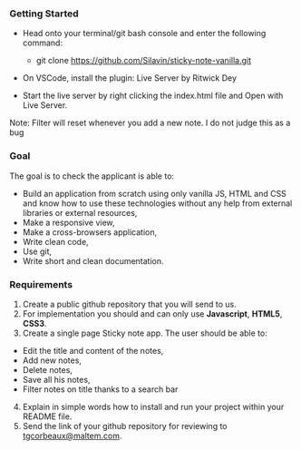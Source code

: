 ### Getting Started

- Head onto your terminal/git bash console and enter the following command:

  - git clone https://github.com/Silavin/sticky-note-vanilla.git

- On VSCode, install the plugin: Live Server by Ritwick Dey

- Start the live server by right clicking the index.html file and Open with Live Server.

Note: Filter will reset whenever you add a new note. I do not judge this as a bug

### Goal

The goal is to check the applicant is able to:

- Build an application from scratch using only vanilla JS, HTML and CSS and know how to use these technologies without any help from external libraries or external resources,
- Make a responsive view,
- Make a cross-browsers application,
- Write clean code,
- Use git,
- Write short and clean documentation.

### Requirements

1. Create a public github repository that you will send to us.
2. For implementation you should and can only use **Javascript**, **HTML5**, **CSS3**.
3. Create a single page Sticky note app. The user should be able to:

- Edit the title and content of the notes,
- Add new notes,
- Delete notes,
- Save all his notes,
- Filter notes on title thanks to a search bar

4. Explain in simple words how to install and run your project within your README file.
5. Send the link of your github repository for reviewing to [tgcorbeaux@maltem.com](mailto:tgcorbeaux@maltem.com).
